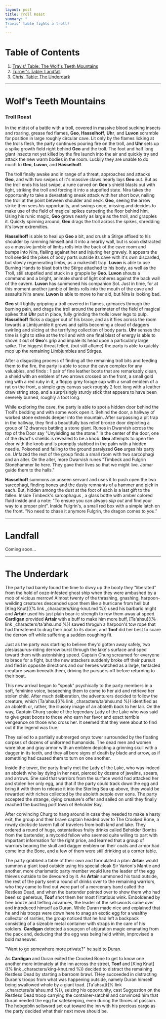 ```yaml
---
layout: post
title: Troll Roast
summary: "
Travis' table fights a troll!
"
---
```


# Table of Contents
1. [Travis' Table: The Wolf's Teeth Mountains](#the-mountain)
2. [Turner's Table: Landfall](#landfall)
3. [Chris' Table: The Underdark](#underdark)

---
# Wolf's Teeth Mountains <a name="the-mountain"/>

### Troll Roast

In the midst of a battle with a troll, covered in massive blood sucking insects and roaring, grease fed flames, **Geo**, **Hasselhoff**, **Uhr**, and **Luvon** scramble for position in large roughly circular cave. Lit only by the flames licking at the trolls flesh, the party continues pouring fire on the troll, and **Uhr** sets up a spike growth field right behind **Geo** and the troll. The foot and half long giant insects not yet killed by the fire launch into the air and quickly try and attack the new warm bodies in the room. Luckily they are unable to do much to **Geo**, **Luvon**, and **Hasselhoff**.

The troll finally awake and in range of a threat, approaches and attacks **Geo**, and with two swipes of it's massive claws nearly lays **Geo** out. But as the troll ends his last swipe, a rune carved on **Geo**'s shield blasts out with light, striking the troll and forcing it into a stupefied state. Nira takes the opportunity to take a devastating sneak attack with her short bow, nailing the troll at the point between shoulder and neck. **Geo**, seeing the arrow strike then sees *his* opportunity, and swings once, missing and decides to make use of the field of magical spikes carpeting the floor behind him. Using his runic magic, **Geo** grows nearly as large as the troll, and grapples it. Quickly spinning around, **Geo** drags the troll across the spikes, shredding it's lower extremities.

**Hasselhoff** is able to heal up **Geo** a bit, and crush a Stirge affixed to his shoulder by ramming himself and it into a nearby wall, but is soon distracted as a massive jumble of limbs rolls into the back of the cave room and bumps into Nira, flailing against her and injuring her gravely. It appears the troll seeded the pikes of body parts outside its cave with it's own discarded, but slowly regenerating limbs, as a makeshift trap. **Luvon** is able to use Burning Hands to blast both the Stirge attached to his body, as well as the Troll, still stupefied and stuck in a grapple by **Geo**. **Luvon** shouts a command and a bright, animate shard of light coheres against the back wall of the cavern. **Luvon** has summoned his companion Sol. Just in time, for at this moment another jumble of limbs rolls into the mouth of the cave and assaults Nira anew. **Luvon** is able to move to her aid, but Nira is looking bad.

**Geo** still tightly gripping a troll covered in flames, grimaces through the burning pain, and drags the troll around the perimeter of the field of magical spikes that **Uhr** put in place, fully grinding the trolls lower legs to pulp. **Hasselhoff** flicks a dagger out of his brace, and as it flies across the room towards a Limbjumble it grows and splits becoming a cloud of daggers swirling and slicing at the terrifying collection of body parts. **Uhr** senses the time is right to stike at the troll and with one final blast of energy is able to shove it out of **Geo**'s grip and impale its head upon a particularly large spike. The biggest threat felled, (but still aflame) the party is able to quickly mop up the remaining Limbjumbles and Stirges.

After a disgusting process of finding all the remaining troll bits and feeding them to the fire, the party is able to scour the cave complex for any valuables, and finds : 1 pair of fine leather boots that are remarkably clean, a shield with an emblem of two arrows crossed on the front, a small gold ring with a red ruby in it, a floppy grey forage cap with a small emblem of a rat on the front, a simple grey canvas sack roughly 2 feet long with a leather draw string stop, and a surprisingly sturdy stick that appears to have been severely burned, roughly a foot long.

While exploring the cave, the party is able to spot a hidden door behind the Troll's bedding and with some work open it. Behind the door, a hallway of worked stone extends deeper into the mountain. After surpassing a pit trap in the hallway, they find a beautifully bas relief bronze door depicting a group of 12 dwarves battling a stone giant. Runes in Dwarvish across the top of the Door say "Unyielding as the stone." In the center of the door, one of the dwarf's shields is revealed to be a knob. **Geo** attempts to open the door with the knob and is promptly stabbed in the palm with a hidden needle. Poisoned and falling to the ground paralyzed **Geo** urges his party on. Unfazed the rest of the group finds a small room with two sarcophagi and an alter. On the alter, more Dwarvish runes "Timbeck and Fulgrin Stonehammer lie here. They gave their lives so that we might live. Jomar guide them to the halls."

**Hasselhoff** summons an unseen servant and uses it to push open the two sarcophagi, finding bones and the dusty remnants of a hammer and pick in each. But, hidden among the dust at the foot of each is a last gift to the fallen. Inside Timbeck's sarcophagus , a glass bottle with amber colored fluid inside and a note: "To ensure you can always *slip out* and find your way to a proper pint".  Inside Fulgrin's, a small red box with a simple latch on the front. "No need to chase it anymore Fulgrin, the dragon comes to you."

---
# Landfall <a name="landfall"/>

Coming soon...

---
# The Underdark <a name="underdark"/>

The party had barely found the time to divvy up the booty they "liberated" from the hold of ooze-infested ghost ship when they were ambushed by a mob of vicious merrow! Almost twenty of the thrashing, gnashing, harpoon-weilding creatures descended upon them like a hurricane from hell but [King Knut]({% link _characters/king-knut.md %}) used his barbaric might and **Artair** used his just plain bear-ic strength to row them away at speed. **Cardigan** provided **Artair** with a buff to make him more buff, [Ta'ahsu]({% link _characters/ta'ahsu.md %}) sawed throguh a harpoon's tow rope that had threatened to drag their boat to its doom, and **Toof** did her best to scare the derrow off while suffering a sudden coughing fit.

Just as the party was starting to believe they'd gotten away safely, two plesiasaurus-riding derrow burst through the lake's surface and sped toward them with astonishing speed. Captain Churg screamed for everyone to brace for a fight, but the new attackers suddenly broke off their pursuit and fled in opposite directions and our heroes watched as a large, tentacled creature swam beneath them, driving the pursuers off before returning to their boat.

This new arrival began to "speak" psychically to the party members in a soft, feminine voice, beseeching them to come to her aid and retrieve her stolen child. After much deliberation, the adventurers decided to follow the creature, which [Ta'ahsu]({% link _characters/ta'ahsu.md %}) identified as an aboleth or, rather, the illusory image of an aboleth back to her lair. On the way, Captain Churg spoke of the legendary Lady of the Lake who was said to give great boons to those who earn her favor and exact terrible vengeance on those who cross her. It seemed that they were about to find out if the legend was true.

They sailed to a partially submerged onyx tower surrounded by the floating corpses of dozens of uniformed humanoids. The dead men and women wore blue and gray armor with an emblem depicting a grinning skull with a dagger in its teeth, and they all bore signs of death by blade and arrow, as if something had caused them to turn on one another.

Inside the tower, the party finally met the Lady of the Lake, who was indeed an aboleth who lay dying in her nest, pierced by dozens of javelins, spears, and arrows. She said that warriors from the surface world had attacked her and stolen her only egg, and that if the party could track down the egg and bring it with them to release it into the Sterling Sea up above, they would be rewarded with riches collected by the aboleth people over eons. The party accepted the strange, dying creature's offer and sailed on until they finally reached the bustling port town of Beholder Bay.

After convincing Churg to hang around in case they needed to make a hasty exit, the group and their brave captain headed over to The Crooked Bone, a rowdy dockside tavern full of travelers from both land and lake. They ordered a round of huge, ostentatious fruity drinks called Beholder Bombs from the bartender, a myconid fellow who seemed quite willing to part with important information for the right price, and learned that a group of warriors bearing the skull and dagger emblem on their coats and armor had come into the Bone, and a few of them were still drinking at a corner table.

The party grabbed a table of their own and formulated a plan: **Artair** would summon a giant toad outside using his special cloak Sir Varion's Mantle and another, more charismatic party member would lure the leader of the egg thieves outside to be devoured by it. As **Artair** summoned his toad outside, the rest of the party sent a round of drinks over to the remaining warriors, who they came to find out were part of a mercenary band called the Restless Dead, and when the bartender pointed over to show them who had been so generous, **Toof** shot them her most flirtatious wink. Emboldened by free booze and tiefling advances, the leader of the sellswords came over and introduced himself as Duran. While Duran made nice and explained that he and his troops were down here to snag an exotic egg for a wealthy collector of rarities, the group noticed that he had left a backpack consisting of a sizeable metal container with straps in the care of his soldiers. **Cardigan** detected a soupçon of abjuration magic emanating from the pack and, deducing that the egg was being held within, improvised a bold maneuver.

"Want to go somewhere more private?" he said to Duran.

As **Cardigan** and Duran exited the Crooked Bone to get to know one another more intimately at the inn across the street, **Toof** and [King Knut]({% link _characters/king-knut.md %}) decided to distract the remaining Restless Dead by starting a barroom brawl. THey succeeded in distracting Duran's troops from what was happening outside, namely Duran himself being swallowed whole by a giant toad. [Ta'ahsu]({% link _characters/ta'ahsu.md %}), seizing his opportunity, cast Suggestion on the Restless Dead troop carrying the container-satchel and convinced him that Duran needed the egg for safekeeping, even during the throes of passion. The hobgoblin sellsword set out toward the inn with his precious cargo as the party decided what their next move should be.


